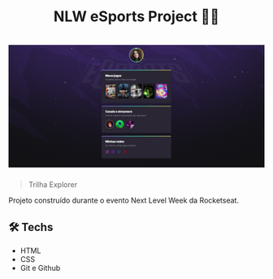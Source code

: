 <h1 align="center">NLW eSports Project 🚀💜</h1>

<h1 align="center">
  <img src="screenshot.png">
</h1>

> Trilha Explorer

Projeto construído durante o evento Next Level Week da Rocketseat.

## 🛠️ Techs

- HTML
- CSS
- Git e Github
